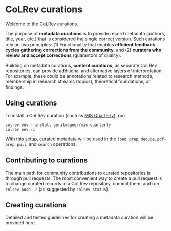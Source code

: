 # CoLRev curations

Welcome to the CoLRev curations.

The purpose of **metadata curations** is to provide record metadata (authors, title, year, etc.) that is considered the single correct version.
Such curations rely on two principles: (1) Functionality that enables **efficient feedback cycles gathering corrections from the community**, and (2) **curators who review and accept corrections** (guarantors of quality).

Building on metadata curations, **content curations**, as separate CoLRev repositories, can provide additional and alternative layers of interpretation. For example, these could be annotations related to research methods, membership in research streams (topics), theoretical foundations, or findings.

## Using curations

To install a CoLRev curation (such as [MIS Quarterly](https://github.com/CoLRev-curations/mis-quarterly)), run

```
colrev env --install geritwagner/mis-quarterly
colrev env -i
```
With this setup, curated metadata will be used in the `load`, `prep`, `dedupe`, `pdf-prep`, `pull`, and `search` operations.

## Contributing to curations

The main path for community contributions to curated repositories is through pull requests.
The most convenient way to create a pull request is to change curated records in a CoLRev repository, commit them, and run `colrev push -r` (as suggested by `colrev status`).

## Creating curations

Detailed and tested guidelines for creating a metadata curation will be provided here. 
